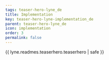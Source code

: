 ```yaml
---
tags: teaser-hero-lyne_de
title: Implementation
key: teaser-hero-lyne-implementation_de
parent: teaser-hero-lyne_de
icon: implementation
order: 3
permalink: false  
---
```

{{ lyne.readmes.teaserhero.teaserhero | safe }}


